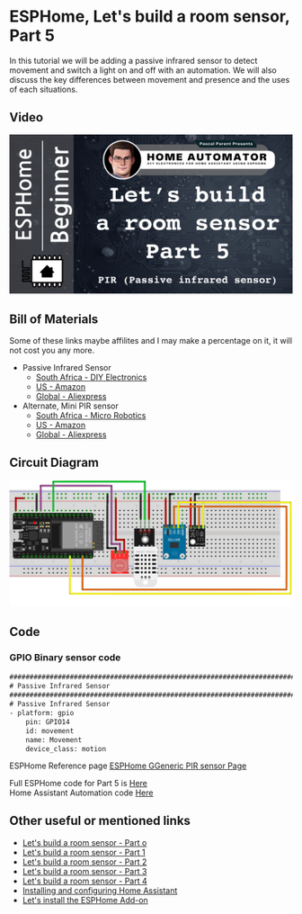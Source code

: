 # ESPHome, Let's build a room sensor, Part 5

In this tutorial we will be adding a passive infrared sensor to detect movement and switch a light on and off with an automation.
We will also discuss the key differences between movement and presence and the uses of each situations.

## Video

[![Watch the video](Images/YouTube%20Thumbnail%20-%20ESPHome%20-%20Add%20PIR.jpg)](https://youtu.be/IsnttcmHDSU)

## Bill of Materials

Some of these links maybe affilites and I may make a percentage on it, it will not cost you any more.
- Passive Infrared Sensor
    - [South Africa - DIY Electronics](https://www.robotics.org.za/HC-SR501)
    - [US - Amazon](https://amzn.to/4eEAye8)
    - [Global - Aliexpress](https://www.aliexpress.com/item/1005006336225455.html)
- Alternate, Mini PIR sensor
    - [South Africa - Micro Robotics](https://www.robotics.org.za/HC-SR505)
    - [US - Amazon](https://amzn.to/3KV4rJv)
    - [Global - Aliexpress](https://www.aliexpress.com/item/1005004616033496.html)

## Circuit Diagram

![Circuit Diagram](Images/Room%20Sensor%20Package%204_bb.png)

## Code

### GPIO Binary sensor code

    ###############################################################################
    # Passive Infrared Sensor
    ################################################################################
    # Passive Infrared Sensor
    - platform: gpio
        pin: GPIO14
        id: movement
        name: Movement
        device_class: motion

ESPHome Reference page [ESPHome GGeneric PIR sensor Page](https://devices.esphome.io/devices/Generic-PIR)  

Full ESPHome code for Part 5 is [Here](Part%205/esphome-room-sensors.yaml)   
Home Assistant Automation code [Here](Part%205/automation.yaml)

## Other useful or mentioned links

- [Let's build a room sensor - Part o](/Lets_build_a_room_sensor/Part%200/README.md)
- [Let's build a room sensor - Part 1](/Lets_build_a_room_sensor/Part%201/README.md)
- [Let's build a room sensor - Part 2](/Lets_build_a_room_sensor/Part%202/README.md)
- [Let's build a room sensor - Part 3](/Lets_build_a_room_sensor/Part%203/README.md)
- [Let's build a room sensor - Part 4](/Lets_build_a_room_sensor/Part%204/README.md)
- [Installing and configuring Home Assistant](/Tutorial%201%20-%20Basic%20Setup%20for%20all%20Devices/README.md)
- [Let's install the ESPHome Add-on](https://youtu.be/zwykvV82SGw?si=XLMDUKdHiqi_dprt)
